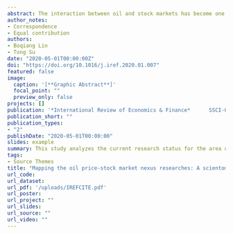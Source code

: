 ```yaml
---
abstract: The interaction between oil and stock markets has become one of the most critical financial academic areas. Thus, this study applied a scientometric analysis of 1342 academic publications in this area so as to present intellectual map about its evolution. The results revealed that this area experienced two development phases with 2007 as the boundary meanwhile many subdivisions and high-yield scholars have emerged. Additionally, through the co-citation analysis, we effectively clustered popular topics and assisted establishing guidance to future research directions. This study therefore provides an extensive understanding of the research status and trends of oil price-stock market nexus.
author_notes:
- Correspondence
- Equal contribution
authors:
- Boqiang Lin
- Tong Su
date: "2020-05-01T00:00:00Z"
doi: "https://doi.org/10.1016/j.iref.2020.01.007"
featured: false
image:
  caption: '[**Graphic Abstract**]'
  focal_point: ""
  preview_only: false
projects: []
publication: '*International Review of Economics & Finance*      SSCI-Q2-ABS2*'
publication_short: ""
publication_types:
- "2"
publishDate: "2020-05-01T00:00:00"
slides: example
summary: This study analyzes the current research status for the area of oil price-stock market nexus. Several scientometric approaches and CiteSpace software is applied in the process of study. Overall, this paper effectively clustered popular topics and guided some research directions about oil price and stock market.
tags:
- Source Themes
title: "Mapping the oil price-stock market nexus researches: A scientometric review"
url_code: 
url_dataset: 
url_pdf: '/uploads/IREFCITE.pdf'
url_poster: 
url_project: ""
url_slides: 
url_source: ""
url_video: ""
---
```



